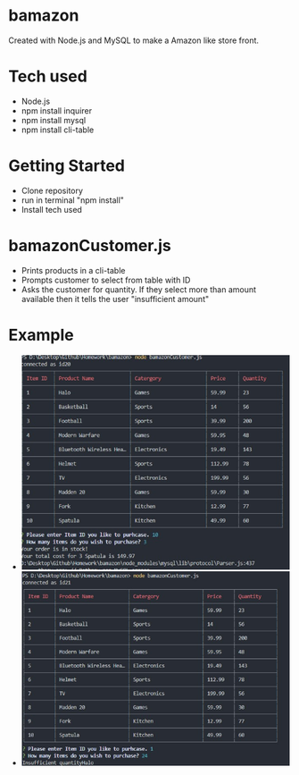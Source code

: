 # bamazon
Created with Node.js and MySQL to make a Amazon like store front.

# Tech used
- Node.js
- npm install inquirer
- npm install mysql
- npm install cli-table

# Getting Started 
- Clone repository
- run in terminal "npm install"
- Install tech used

# bamazonCustomer.js 
- Prints products in a cli-table
- Prompts customer to select from table with ID
- Asks the customer for quantity. If they select more than amount available then it tells the user "insufficient amount"

# Example 
- ![Bamazon exmpl 1](https://github.com/hunterhilado/bamazon/blob/master/images/bamazon1.jpg)
- ![Bamazon exmpl 2](https://github.com/hunterhilado/bamazon/blob/master/images/bamazon2.jpg )


